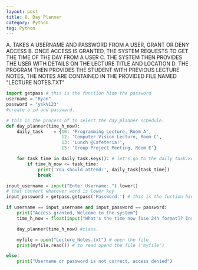 ```yaml
---
layout: post
title: 8. Day Planner
category: Python
tag: Python
---
```


A. TAKES A USERNAME AND PASSWORD FROM A USER, GRANT OR DENY ACCESS
B. ONCE ACCESS IS GRANTED, THE SYSTEM REQUESTS TO GET THE TIME OF THE DAY FROM A USER
C. THE SYSTEM THEN PROVIDES THE USER WITH DETAILS ON THE LECTURE TITLE AND LOCATION
D. THE PROGRAM THEN PROVIDES THE STUDENT WITH PREVIOUS LECTURE NOTES, THE NOTES ARE CONTAINED IN THE PROVIDED FILE NAMED "LECTURE NOTES.TXT"

```python
import getpass # this is the function hide the password
username = "Ryan"
password = "ysk%123"
#create a id and passward.
```
```python
# this is the process of to select the day_planner schedule.
def day_planner(time_h_now):
    daily_task    = {10: 'Programming Lecture, Room A',
                     12: 'Computer Vision Lecture, Room C',
                     13: 'Lunch @Cafeteria!',
                     15: 'Group Project Meeting, Room E'}

    for task_time in daily_task.keys(): # let's go to the daily_task.key()
        if time_h_now <= task_time:
            print('You should attend:', daily_task[task_time])
            break
```

```python
input_username = input("Enter Username: ").lower()
# that convert whatever word is lower key
input_password = getpass.getpass('Password:') # this is the fuction hide the password(getpass.getpass)

if username == input_username and input_password == password:
    print("Access granted, Welcome to the system")
    time_h_now = float(input("What's the time now [Use 24h format]? Insert Time between 8AM-3PM [8-15]?"))

    day_planner(time_h_now) #class.

    myfile = open("Lecture_Notes.txt") # open the file
    print(myfile.read()) # to read opend the file ('myfile')

else:
    print("Username or password is not correct, access denied")
```
